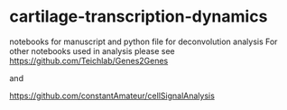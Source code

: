 # cartilage-transcription-dynamics
notebooks for manuscript and python file for deconvolution analysis
For other notebooks used in analysis please see 
https://github.com/Teichlab/Genes2Genes

and

https://github.com/constantAmateur/cellSignalAnalysis

